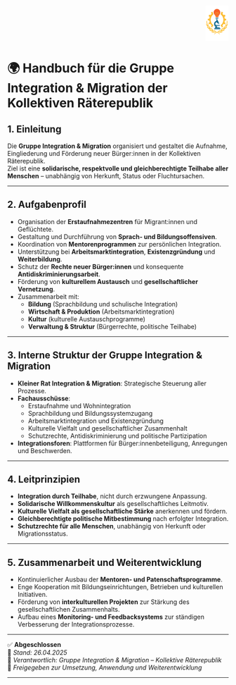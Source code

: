 <p align="right">
  <img src="https://raw.githubusercontent.com/hades-dux/Kollektive-Raeterepublik/main/Meta_und_Systemstruktur/logo_offiziell.png" alt="Logo der Kollektiven Räterepublik" height="80">
</p>

# 🌍 Handbuch für die Gruppe Integration & Migration der Kollektiven Räterepublik
<!--
Autor: Fabio Weidner
Version: 1.0
Sektion: Integration & Migration
Veröffentlichung: April 2025
-->

## 1. Einleitung

Die **Gruppe Integration & Migration** organisiert und gestaltet die Aufnahme, Eingliederung und Förderung neuer Bürger:innen in der Kollektiven Räterepublik.  
Ziel ist eine **solidarische, respektvolle und gleichberechtigte Teilhabe aller Menschen** – unabhängig von Herkunft, Status oder Fluchtursachen.

---

## 2. Aufgabenprofil

- Organisation der **Erstaufnahmezentren** für Migrant:innen und Geflüchtete.
- Gestaltung und Durchführung von **Sprach- und Bildungsoffensiven**.
- Koordination von **Mentorenprogrammen** zur persönlichen Integration.
- Unterstützung bei **Arbeitsmarktintegration**, **Existenzgründung** und **Weiterbildung**.
- Schutz der **Rechte neuer Bürger:innen** und konsequente **Antidiskriminierungsarbeit**.
- Förderung von **kulturellem Austausch** und **gesellschaftlicher Vernetzung**.
- Zusammenarbeit mit:
  - **Bildung** (Sprachbildung und schulische Integration)
  - **Wirtschaft & Produktion** (Arbeitsmarktintegration)
  - **Kultur** (kulturelle Austauschprogramme)
  - **Verwaltung & Struktur** (Bürgerrechte, politische Teilhabe)

---

## 3. Interne Struktur der Gruppe Integration & Migration

- **Kleiner Rat Integration & Migration**: Strategische Steuerung aller Prozesse.
- **Fachausschüsse**:
  - Erstaufnahme und Wohnintegration
  - Sprachbildung und Bildungssystemzugang
  - Arbeitsmarktintegration und Existenzgründung
  - Kulturelle Vielfalt und gesellschaftlicher Zusammenhalt
  - Schutzrechte, Antidiskriminierung und politische Partizipation
- **Integrationsforen**: Plattformen für Bürger:innenbeteiligung, Anregungen und Beschwerden.

---

## 4. Leitprinzipien

- **Integration durch Teilhabe**, nicht durch erzwungene Anpassung.
- **Solidarische Willkommenskultur** als gesellschaftliches Leitmotiv.
- **Kulturelle Vielfalt als gesellschaftliche Stärke** anerkennen und fördern.
- **Gleichberechtigte politische Mitbestimmung** nach erfolgter Integration.
- **Schutzrechte für alle Menschen**, unabhängig von Herkunft oder Migrationsstatus.

---

## 5. Zusammenarbeit und Weiterentwicklung

- Kontinuierlicher Ausbau der **Mentoren- und Patenschaftsprogramme**.
- Enge Kooperation mit Bildungseinrichtungen, Betrieben und kulturellen Initiativen.
- Förderung von **interkulturellen Projekten** zur Stärkung des gesellschaftlichen Zusammenhalts.
- Aufbau eines **Monitoring- und Feedbacksystems** zur ständigen Verbesserung der Integrationsprozesse.

---

✅ **Abgeschlossen**  
📅 *Stand: 26.04.2025*  
🏩 *Verantwortlich: Gruppe Integration & Migration – Kollektive Räterepublik*  
🔐 *Freigegeben zur Umsetzung, Anwendung und Weiterentwicklung*

---
